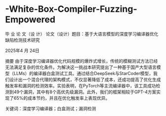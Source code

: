 # -White-Box-Compiler-Fuzzing-Empowered

毕 业 论 文（设 计）
论文（设计）题目：基于大语言模型的深度学习编译器优化缺陷检测技术研究












2025年4 月 24日

摘要
由于深度学习编译器优化代码规模的爆炸式增长，传统的模糊测试方法已经无法满足复杂的优化条件。为解决这一挑战本研究提出了一种基于国产大型语言模型（LLMs）的编译器白盒测试工具。通过结合DeepSeek与StarCoder模型，我们设计出一个混合代理的架构模式，不仅显著降低了成本，还成功提高了优化生成触发率和漏洞的检测效率。实验表明，在PyTorch等主流编译器中，该工具成功检测到49个漏洞，其中有8个高优先级漏洞。此外，我们的框架相较于GPT-4方案实现了65%的成本节约，并且在优化触发率上表现优异。


关键词：深度学习编译器；白盒测试；漏洞检测

